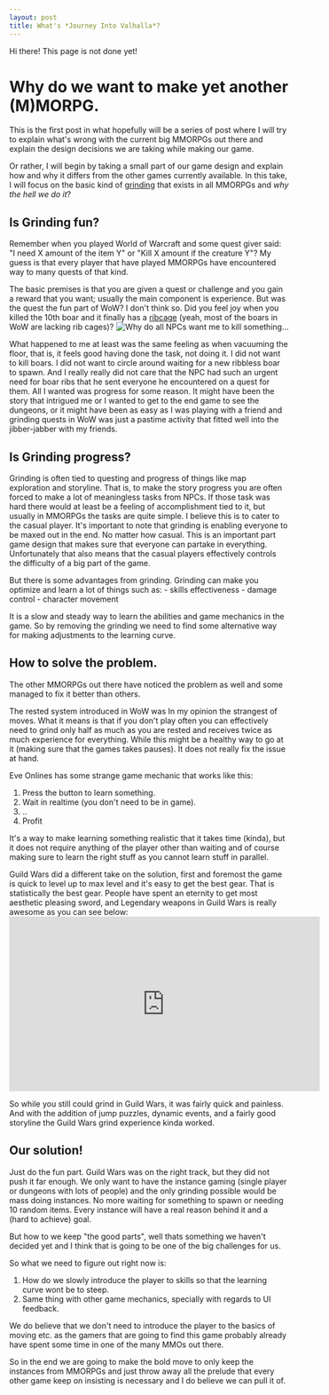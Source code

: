 ```yaml
---
layout: post
title: What's *Journey Into Valhalla*?
---
```

<p class="message">
  Hi there! This page is not done yet!
</p>

# Why do we want to make yet another (M)MORPG.

This is the first post in what hopefully will be a series of post where I will try to explain what's wrong with the current big MMORPGs out there and explain the design decisions we are taking while making our game. 

Or rather, I will begin by taking a small part of our game design and explain how and why it differs from the other games currently available. In this take, I will focus on the basic kind of [grinding](https://en.wikipedia.org/wiki/Grinding_%28video_gaming%29) that exists in all MMORPGs and *why the hell we do it*?

## Is Grinding fun?

Remember when you played World of Warcraft and some quest giver said: "I need X amount of the item Y" or "Kill X amount if the creature Y"? My guess is that every player that have played MMORPGs have encountered way to many quests of that kind. 

The basic premises is that you are given a quest or challenge and you gain a reward that you want; usually the main component is experience. But was the quest the fun part of WoW? I don't think so. Did you feel joy when you killed the 10th boar and it finally has a [ribcage](http://www.wowhead.com/item=2677/boar-ribs#dropped-by) (yeah, most of the boars in WoW are lacking rib cages)? 
<img style="float: right" title="Why do all NPCs want me to kill something..." src="{{ site.url }}/public/images/wow-kill-more.jpg" />

What happened to me at least was the same feeling as when vacuuming the floor, that is, it feels good having done the task, not doing it. I did not want to kill boars. I did not want to circle around waiting for a new ribbless boar to spawn. And I really really did not care that the NPC had such an urgent need for boar ribs that he sent everyone he encountered on a quest for them. All I wanted was progress for some reason. It might have been the story that intrigued me or I wanted to get to the end game to see the dungeons, or it might have been as easy as I was playing with a friend and grinding quests in WoW was just a pastime activity that fitted well into the jibber-jabber with my friends.

## Is Grinding progress?

Grinding is often tied to questing and progress of things like map exploration and storyline. That is, to make the story progress you are often forced to make a lot of meaningless tasks from NPCs. If those task was hard there would at least be a feeling of accomplishment tied to it, but usually in MMORPGs the tasks are quite simple. I believe this is to cater to the casual player. It's important to note that grinding is enabling everyone to be maxed out in the end. No matter how casual. This is an important part game design that makes sure that everyone can partake in everything. Unfortunately that also means that the casual players effectively controls the difficulty of a big part of the game.

But there is some advantages from grinding. Grinding can make you optimize and learn a lot of things such as:
    - skills effectiveness
    - damage control
    - character movement

It is a slow and steady way to learn the abilities and game mechanics in the game. So by removing the grinding we need to find some alternative way for making adjustments to the learning curve.

## How to solve the problem.

The other MMORPGs out there have noticed the problem as well and some managed to fix it better than others.

The rested system introduced in WoW was In my opinion the strangest of moves. What it means is that if you don't play often you can effectively need to grind only half as much as you are rested and receives twice as much experience for everything. While this might be a healthy way to go at it (making sure that the games takes pauses). It does not really fix the issue at hand.

Eve Onlines has some strange game mechanic that works like this:

1. Press the button to learn something.
2. Wait in realtime (you don't need to be in game).
3. ..
4. Profit

It's a way to make learning something realistic that it takes time (kinda), but it does not require anything of the player other than waiting and of course making sure to learn the right stuff as you cannot learn stuff in parallel.

Guild Wars did a different take on the solution, first and foremost the game is quick to level up to max level and it's easy to get the best gear. That is statistically the best gear. People have spent an eternity to get most aesthetic pleasing sword, and Legendary weapons in Guild Wars is really awesome as you can see below: <iframe width="560" height="315" src="https://www.youtube.com/embed/DrBbD2L37xM" frameborder="0" allowfullscreen></iframe>

So while you still could grind in Guild Wars, it was fairly quick and painless. And with the addition of jump puzzles, dynamic events, and a fairly good storyline the Guild Wars grind experience kinda worked.

## Our solution!

Just do the fun part. Guild Wars was on the right track, but they did not push it far enough. We only want to have the instance gaming (single player or dungeons with lots of people) and the only grinding possible would be mass doing instances. No more waiting for something to spawn or needing 10 random items. Every instance will have a real reason behind it and a (hard to achieve) goal.

But how to we keep "the good parts", well thats something we haven't decided yet and I think that is going to be one of the big challenges for us.

So what we need to figure out right now is:

1. How do we slowly introduce the player to skills so that the learning curve wont be to steep.
2. Same thing with other game mechanics, specially with regards to UI feedback.

We do believe that we don't need to introduce the player to the basics of moving etc. as the gamers that are going to find this game probably already have spent some time in one of the many MMOs out there.

So in the end we are going to make the bold move to only keep the instances from MMORPGs and just throw away all the prelude that every other game keep on insisting is necessary and I do believe we can pull it of.